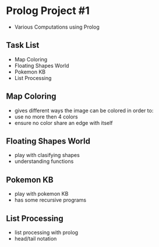 # Prolog Project #1
- Various Computations using Prolog

## Task List
- Map Coloring
- Floating Shapes World
- Pokemon KB
- List Processing

## Map Coloring
- gives different ways the image can be colored in order to:
 - use no more then 4 colors
 - ensure no color share an edge with itself

## Floating Shapes World
- play with clasifying shapes
- understanding functions

## Pokemon KB
- play with pokemon KB
- has some recursive programs

## List Processing
- list processing with prolog
- head/tail notation

